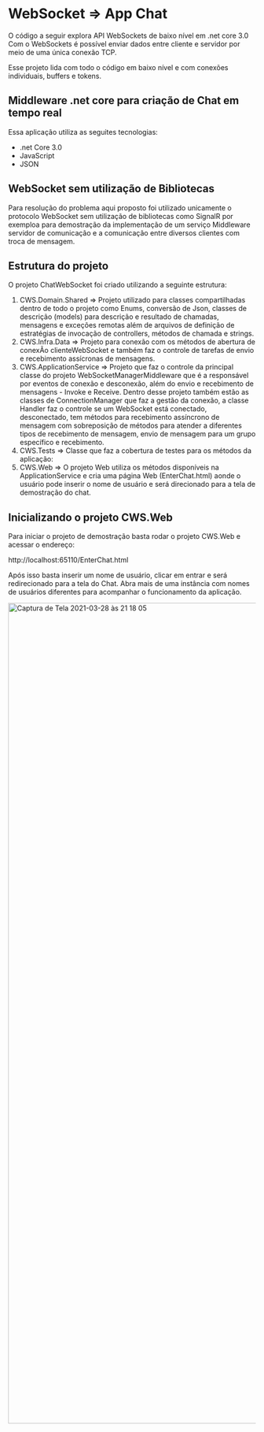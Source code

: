 
# WebSocket => App Chat

O código a seguir explora API WebSockets de baixo nível em .net core 3.0
Com o WebSockets é possível enviar dados entre cliente e servidor por meio de uma única conexão TCP.

Esse projeto lida com todo o código em baixo nível e com conexões individuais, buffers e tokens.

Middleware .net core para criação de Chat em tempo real
----------------------------------------

Essa aplicação utiliza as seguites tecnologias:

* .net Core 3.0
* JavaScript
* JSON


WebSocket sem utilização de Bibliotecas
------------------------------------

Para resolução do problema aqui proposto foi utilizado unicamente o protocolo WebSocket sem utilização de bibliotecas como SignalR por exemploa para demostração da implementação de um serviço Middleware servidor de comunicação e a comunicação entre diversos clientes com troca de mensagem.


Estrutura do projeto
----------------------------------------------

O projeto ChatWebSocket foi criado utilizando a seguinte estrutura:

1. CWS.Domain.Shared => Projeto utilizado para classes compartilhadas dentro de todo o projeto como Enums, conversão de Json, classes de descrição (models) para descrição e resultado de chamadas, mensagens e exceções remotas além de arquivos de definição de estratégias de invocação de controllers, métodos de chamada e strings.
2. CWS.Infra.Data => Projeto para conexão com os métodos de abertura de conexÃo clienteWebSocket e também faz o controle de tarefas de envio e recebimento assícronas de mensagens.
3. CWS.ApplicationService => Projeto que faz o controle da principal classe do projeto WebSocketManagerMiddleware que é a responsável por eventos de conexão e desconexão, além do envio e recebimento de mensagens - Invoke e Receive. Dentro desse projeto também estão as classes de ConnectionManager que faz a gestão da conexão, a classe Handler faz o controle se um WebSocket está conectado, desconectado, tem métodos para recebimento assíncrono de mensagem com sobreposição de métodos para atender a diferentes tipos de recebimento de mensagem, envio de mensagem para um grupo específico e recebimento.
5. CWS.Tests => Classe que faz a cobertura de testes para os métodos da aplicação:
6. CWS.Web => O projeto Web utiliza os métodos disponíveis na ApplicationService e cria uma página Web (EnterChat.html) aonde o usuário pode inserir o nome de usuário e será direcionado para a tela de demostração do chat.

Inicializando o projeto **CWS.Web**
--------------------------------------

Para iniciar o projeto de demostração basta rodar o projeto CWS.Web e acessar o endereço:

http://localhost:65110/EnterChat.html

Após isso basta inserir um nome de usuário, clicar em entrar e será redirecionado para a tela do Chat.
Abra mais de uma instância com nomes de usuários diferentes para acompanhar o funcionamento da aplicação.


<img width="1667" alt="Captura de Tela 2021-03-28 às 21 18 05" src="https://user-images.githubusercontent.com/69854207/112773105-18337e80-900b-11eb-991e-c6b02a127924.png">
